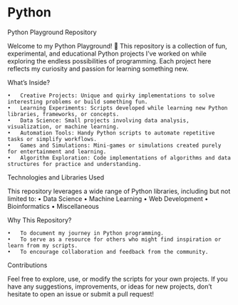 # Python
Python Playground Repository

Welcome to my Python Playground! 🎉
This repository is a collection of fun, experimental, and educational Python projects I’ve worked on while exploring the endless possibilities of programming. Each project here reflects my curiosity and passion for learning something new.

What’s Inside?

	•	Creative Projects: Unique and quirky implementations to solve interesting problems or build something fun.
	•	Learning Experiments: Scripts developed while learning new Python libraries, frameworks, or concepts.
	•	Data Science: Small projects involving data analysis, visualization, or machine learning.
	•	Automation Tools: Handy Python scripts to automate repetitive tasks or simplify workflows.
	•	Games and Simulations: Mini-games or simulations created purely for entertainment and learning.
	•	Algorithm Exploration: Code implementations of algorithms and data structures for practice and understanding.

Technologies and Libraries Used

This repository leverages a wide range of Python libraries, including but not limited to:
	•	Data Science
	•	Machine Learning
	•	Web Development
	•	Bioinformatics
	•	Miscellaneous

Why This Repository?

	•	To document my journey in Python programming.
	•	To serve as a resource for others who might find inspiration or learn from my scripts.
	•	To encourage collaboration and feedback from the community.

Contributions

Feel free to explore, use, or modify the scripts for your own projects. If you have any suggestions, improvements, or ideas for new projects, don’t hesitate to open an issue or submit a pull request!
